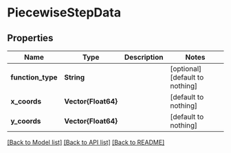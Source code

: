 # PiecewiseStepData

## Properties

Name | Type | Description | Notes
------------ | ------------- | ------------- | -------------
**function_type** | **String** |  | [optional] [default to nothing]
**x_coords** | **Vector{Float64}** |  | [default to nothing]
**y_coords** | **Vector{Float64}** |  | [default to nothing]

[[Back to Model list]](../README.md#models) [[Back to API list]](../README.md#api-endpoints) [[Back to README]](../README.md)
